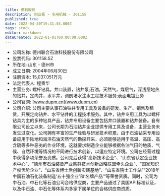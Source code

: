 ```yaml
---
title: 德石股份
description: 创业板 - 专用机械 - 301158
published: true
date: 2022-04-30T19:31:55.000Z
tags: stock
editor: markdown
dateCreated: 2022-01-01T00:00:00.000Z
---
```


- 公司名称: 德州联合石油科技股份有限公司
- 股票代码: 301158.SZ
- 所在地: 山东 - 德州市
- 成立日期: 2004年06月30日
- 注册资本: 15,037.051万元
- 法定代表人: 程贵华
- 主营业务: 螺杆钻具，井口装置，钻井泵;石油，天然气，煤层气，深浅层地热的钻井，定向井，水平井，调剖堵水注水工程技术服务;表面电镀业务
- 公司官网: [www.dupm.cn](www.dupm.cn)
- 公司介绍: 公司主要从事石油钻井专用工具及设备的研发、生产、销售及租赁，开展定向钻井、水平钻井的工程技术服务。其中，钻井专用工具为以螺杆钻具为主的多种钻具产品，钻井专用设备主要包括井口装置和钻井装备。自有限公司设立以来，公司长期为石油钻井企业提供专用工具及设备，主营业务未发生过变化。公司拥有丰富的生产经验与研发技术积累。由于石油钻采专用设备应用于陆地和海洋石油天然气的勘探开采，必须能够适用于高温、高压、高含硫等多种恶劣的作业环境，这就要求制造企业能够根据各油气田的地质、气候、自然环境等情况的不同进行技术创新，以适应特定环境。公司在经营过程中获得多项荣誉及资质。公司先后获得“高新技术企业”、“山东省认定企业技术中心”、“德州市石油装备产业集群技术创新战略联盟牵头企业”、“国家知识产权优势企业”、“山东省博士后创新实践基地”、“山东省院士工作站”“2018年中国石油石化装备制造‘五十强企业’和‘名牌产品’”等荣誉资质。同时，公司为中石油、中石化等石油公司合格供应商，主要产品通过了美国API标准认证，以及中石油、中石化等体系内多家下属单位的合格供应商资质。


